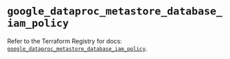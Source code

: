 # `google_dataproc_metastore_database_iam_policy`

Refer to the Terraform Registry for docs: [`google_dataproc_metastore_database_iam_policy`](https://registry.terraform.io/providers/hashicorp/google/6.49.3/docs/resources/dataproc_metastore_database_iam_policy).
